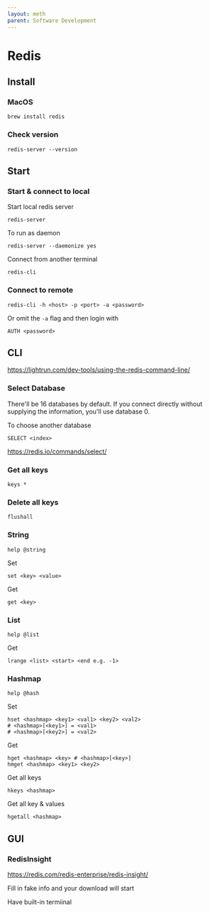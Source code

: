 ```yaml
---
layout: meth
parent: Software Development
---
```


# Redis

## Install

### MacOS

```
brew install redis
```

### Check version

```
redis-server --version
```

## Start

### Start & connect to local

Start local redis server

```
redis-server
```

To run as daemon

```
redis-server --daemonize yes
```

Connect from another terminal

```
redis-cli
```

### Connect to remote

```
redis-cli -h <host> -p <port> -a <password>
```

Or omit the `-a` flag and then login with

```
AUTH <password>
```

## CLI

<https://lightrun.com/dev-tools/using-the-redis-command-line/>

### Select Database

There'll be 16 databases by default. If you connect directly without supplying the information, you'll use database 0.

To choose another database

```
SELECT <index>
```

<https://redis.io/commands/select/>

### Get all keys

```
keys *
```

### Delete all keys

```
flushall
```

### String

```
help @string
```

Set

```
set <key> <value>
```

Get

```
get <key>
```

### List

```
help @list
```

Get

```
lrange <list> <start> <end e.g. -1>
```

### Hashmap

```
help @hash
```

Set

```
hset <hashmap> <key1> <val1> <key2> <val2>
# <hashmap>[<key1>] = <val1>
# <hashmap>[<key2>] = <val2>
```

Get

```
hget <hashmap> <key> # <hashmap>[<key>]
hmget <hashmap> <key1> <key2>
```

Get all keys

```
hkeys <hashmap>
```

Get all key & values

```
hgetall <hashmap>
```

## GUI

### RedisInsight

<https://redis.com/redis-enterprise/redis-insight/>

Fill in fake info and your download will start

Have built-in termiinal